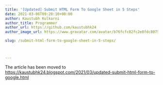 ```yaml
---
title: '[Updated] Submit HTML Form To Google Sheet in 5 Steps'
date: 2021-03-06T09:20:10+00:00
author: Kaustubh Kulkarni
author_title: Programmer
author_url: https://github.com/kaustubhk24
author_image_url: https://www.gravatar.com/avatar/b76fcfc82fc2e8fdc8075636f1735f61?s=200

slug: /submit-html-form-to-google-sheet-in-5-steps/



---
```

The article has been moved to https://kaustubhk24.blogspot.com/2021/03/updated-submit-html-form-to-google.html
 
